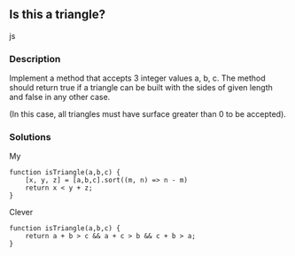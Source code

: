 ## Is this a triangle?
js
 
### Description

Implement a method that accepts 3 integer values a, b, c. The method should return true if a triangle can be built with the sides of given length and false in any other case.

(In this case, all triangles must have surface greater than 0 to be accepted).



### Solutions

My

    function isTriangle(a,b,c) {
        [x, y, z] = [a,b,c].sort((m, n) => n - m)
        return x < y + z;
    }

Clever

    function isTriangle(a,b,c) {
        return a + b > c && a + c > b && c + b > a;
    }



